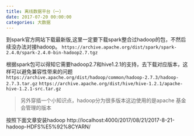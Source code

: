 ```yaml
---
title: 离线数据平台（一）
date: 2017-07-20 00:00:00
categories: 大数据
---
```


到spark官方网站下载最新版,这里一定要下载spark整合过hadoop的包，不然后续没办法对接hadoop。
``https://archive.apache.org/dist/spark/spark-2.4.0/spark-2.4.0-bin-hadoop2.7.tgz ``

根据spark包可以得知它需要hadoop2.7和hive1.2.1的支持，去下载对应版本，这样可以避免兼容性带来的问题
``https://archive.apache.org/dist/hadoop/common/hadoop-2.7.3/hadoop-2.7.3.tar.gz``
``https://archive.apache.org/dist/hive/hive-1.2.1/apache-hive-1.2.1-src.tar.gz``

> 另外穿插一个小知识点，hadoop分为很多版本这边使用的是apache 基金会管理的版本

按照下面文章安装hadoop
http://localhost:4000/2017/08/21/2017-8-21-hadoop-HDFS%E5%92%8CYARN/


